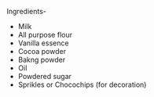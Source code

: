 Ingredients-
- Milk
- All purpose flour
- Vanilla essence
- Cocoa powder
- Bakng powder
- Oil 
- Powdered sugar
- Sprikles or Chocochips (for decoration)